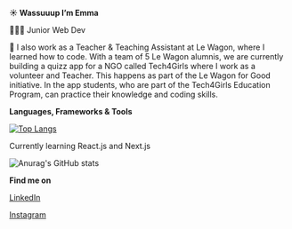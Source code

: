 **☀️ Wassuuup I’m Emma**

👩🏼‍💻 Junior Web Dev

🍃 I also work as a Teacher & Teaching Assistant at Le Wagon, where I learned how to code. With a team of 5 Le Wagon alumnis, we are currently building a quizz app for a NGO called Tech4Girls where I work as a volunteer and Teacher. This happens as part of the Le Wagon for Good initiative. In the app students, who are part of the Tech4Girls Education Program, can practice their knowledge and coding skills.

**Languages, Frameworks & Tools**

[![Top Langs](https://github-readme-stats.vercel.app/api/top-langs/?username=anuraghazra&layout=compact)](https://github.com/emmvs/github-readme-stats)

Currently learning React.js and Next.js

![Anurag's GitHub stats](https://github-readme-stats.vercel.app/api?username=emmvs&show_icons=true&theme=cobalt)

**Find me on**

[LinkedIn]([https://www.linkedin.com/in/emmvs/])

[Instagram]([https://www.instagram.com/emmvs/])
